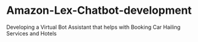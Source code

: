 # Amazon-Lex-Chatbot-development
Developing a Virtual Bot Assistant that helps with Booking Car Hailing Services and Hotels
